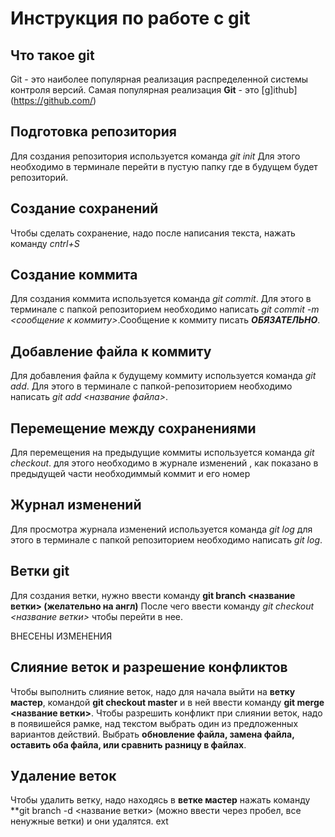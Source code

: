 # Инструкция по работе с git

## Что такое git
Git - это наиболее популярная реализация распределенной системы контроля версий. Самая популярная реализация **Git** - это [g]ithub] (https://github.com/)

## Подготовка репозитория
Для создания репозитория используется команда *git init* Для этого необходимо в терминале перейти в пустую папку где в будущем будет репозиторий.
## Создание сохранений
Чтобы сделать сохранение, надо после написания текста, нажать команду *cntrl+S*
## Создание коммита 
Для создания коммита используется команда *git commit*. Для этого в терминале с папкой репозиторием необходимо написать *git commit -m <сообщение к коммиту>*.Сообщение к коммиту писать ***ОБЯЗАТЕЛЬНО***.

## Добавление файла к коммиту
Для добавления файла к будущему коммиту используется команда *git add*. Для этого в терминале с папкой-репозиторием необходимо написать *git add <название файла>*. 
 
## Перемещение между сохранениями
Для перемещения на предыдущие коммиты используется команда *git checkout*. для этого необходимо в журнале изменений , как показано в предыдущей части необходиммый коммит и его номер  
## Журнал изменений
Для просмотра журнала изменений используется команда *git log* для этого в терминале с папкой репозиторием необходимо написать *git log*.

## Ветки git
Для создания ветки, нужно ввести команду  **git branch <название ветки> (желательно на англ)** После чего ввести команду *git checkout <название ветки>* чтобы перейти в нее. 

ВНЕСЕНЫ ИЗМЕНЕНИЯ

## Слияние веток и разрешение конфликтов
Чтобы выполнить слияние веток, надо для начала выйти на **ветку мастер**, командой **git checkout master** и в ней ввести команду **git merge <название ветки>**. 
Чтобы разрешить конфликт при слиянии веток, надо в появишейся рамке, над текстом выбрать один из предложенных вариантов действий. Выбрать **обновление файла, замена файла, оставить оба файла, или сравнить разницу в файлах**.  

## Удаление веток
Чтобы удалить ветку, надо находясь в **ветке мастер** нажать команду **git branch -d <название ветки> (можно ввести через пробел, все ненужные ветки) и они удалятся. ext

